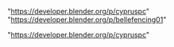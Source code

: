 "https://developer.blender.org/p/cypruspc"
"https://developer.blender.org/p/bellefencing01"
 
"https://developer.blender.org/p/cypruspc"
 
